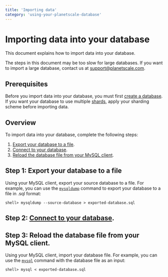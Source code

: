 ```yaml
---
title: 'Importing data'
category: 'using-your-planetscale-database'
---
```


# Importing data into your database

This document explains how to import data into your database.

The steps in this document may be too slow for large databases. If you want to import a large database, contact us at <support@planetscale.com>.

## Prerequisites

Before you import data into your database, you must first [create a database](creating-database). If you want your database to use multiple [shards](understanding-sharding-schemes), apply your sharding scheme before importing data.

## Overview

To import data into your database, complete the following steps:

1. [Export your database to a file](https://dev.mysql.com/doc/refman/8.0/en/mysqldump-sql-format.html).
1. [Connect to your database](connecting-to-db).
1. [Reload the database file from your MySQL client](https://dev.mysql.com/doc/refman/8.0/en/reloading-sql-format-dumps.html).

## Step 1: Export your database to a file

Using your MySQL client, export your source database to a file. For example,
you can use the [`mysqldump`](https://dev.mysql.com/doc/refman/8.0/en/mysqldump-sql-format.html) command to export your database to a file in .sql format:

```
shell> mysqldump --source-database > exported-database.sql
```

## Step 2: [Connect to your database](connecting-to-db).

## Step 3: Reload the database file from your MySQL client.

Using your MySQL client, import your database file. For example, you can use the [`mysql`](https://dev.mysql.com/doc/refman/8.0/en/reloading-sql-format-dumps.html) command with the database file as an input:

```
shell> mysql < exported-database.sql
```




